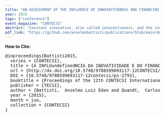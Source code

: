 ```yaml
---
title: "AN ASSESSMENT OF THE INFLUENCE OF INNOVATIVENESS AND FINANCING ON THE OUTCOME IN WEB START-UPS BRAZILIAN"
year: 2015
tags: ["conference"]
event_magazine: "CONTECSI"
abstract: "Constant innovation, also called innovativeness, and the incomes are crucial factors for the survival of organizations in this post-modern society. The new mediators channels of communication are commercially exploited by companies that are born in an extremely uncertain environment. These companies use the Internet to offer their services are start-ups web calls. Obtaining capital for them to finance their activities is not a trivial task. Traditional funding mechanisms require collateral whose terms are rarely served by these organizations in this way new alternative means of financing have been developed to support the same. The goal of this paper is to investigate the relationship between innovativeness, financing and the incomes of start-ups web. This study can be characterized as causal correlational cross-sectional. The unit of analysis are the start-up web. Was used as a collection instrument structured questionnaires data. Data analysis was performed quantitative, the main analysis technique used was the factor analysis. The main results of this research can be mentioned that in Brazil start-ups web model their capital structure mainly by auto financing, then stand out alternative funding models such as angel investors, seed funds etc. and finally the traditional mechanisms of financing are used. Another fact worth noting is that there is a relationship between these three factors: Innovativeness; Resources and results. The most prominently affect Innovativeness obtaining resources which in turn largely affects the outcome."
pdf_link: "https://github.com/anselmobattisti/publications/blob/main/docs/2015/CONTECSI/artigo.pdf"
---
```


<strong>How to Cite:</strong>

<pre>
@inproceedings{Battisti2015,
  series = {CONTECSI},
  title = {A INFLUundefinedNCIA DA INOVATIVIDADE E DO FINANCIAMENTO SOBRE O RESULTADO EM WEB START-UPS BRASILEIRAS},
  url = {http://dx.doi.org/10.5748/9788599693117-12CONTECSI/PS-2793},
  DOI = {10.5748/9788599693117-12contecsi/ps-2793},
  booktitle = {Proceedings of the 12th CONTECSI International Conference on Information Systems and Technology Management},
  publisher = {TECSI},
  author = {Battisti,  Anselmo Luiz Éden and Quandt,  Carlos Olavo},
  year = {2015},
  month = jun,
  collection = {CONTECSI}
}
</pre>